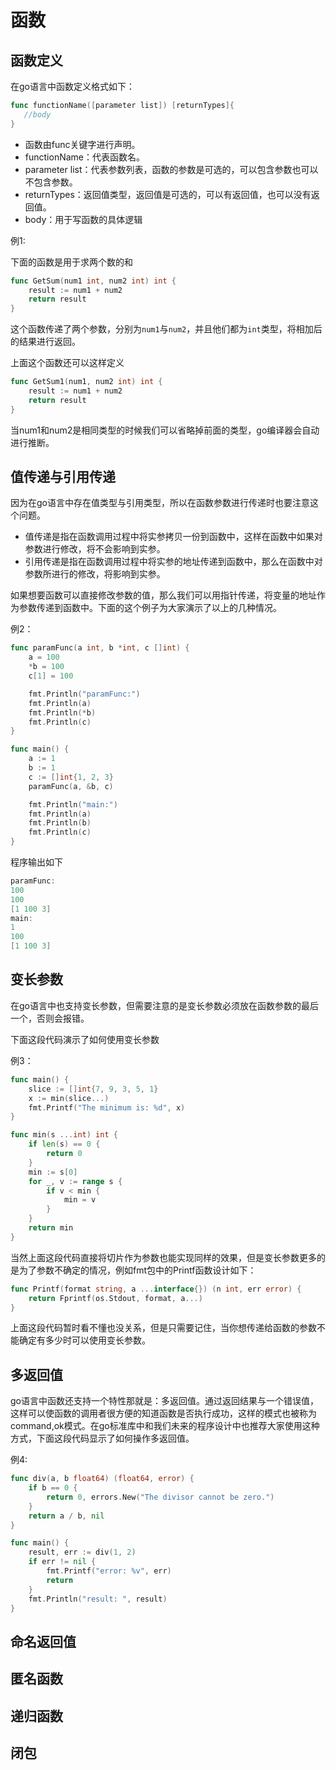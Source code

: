 # 函数

## 函数定义

在go语言中函数定义格式如下：

```go
func functionName([parameter list]) [returnTypes]{
   //body
}
```

- 函数由func关键字进行声明。
- functionName：代表函数名。
- parameter list：代表参数列表，函数的参数是可选的，可以包含参数也可以不包含参数。
- returnTypes：返回值类型，返回值是可选的，可以有返回值，也可以没有返回值。
- body：用于写函数的具体逻辑

例1:

下面的函数是用于求两个数的和

```go
func GetSum(num1 int, num2 int) int {
	result := num1 + num2
	return result
}
```

这个函数传递了两个参数，分别为`num1`与`num2`，并且他们都为`int`类型，将相加后的结果进行返回。

上面这个函数还可以这样定义

```go
func GetSum1(num1, num2 int) int {
	result := num1 + num2
	return result
}
```

当num1和num2是相同类型的时候我们可以省略掉前面的类型，go编译器会自动进行推断。

## 值传递与引用传递

因为在go语言中存在值类型与引用类型，所以在函数参数进行传递时也要注意这个问题。

- 值传递是指在函数调用过程中将实参拷贝一份到函数中，这样在函数中如果对参数进行修改，将不会影响到实参。
- 引用传递是指在函数调用过程中将实参的地址传递到函数中，那么在函数中对参数所进行的修改，将影响到实参。

如果想要函数可以直接修改参数的值，那么我们可以用指针传递，将变量的地址作为参数传递到函数中。下面的这个例子为大家演示了以上的几种情况。

例2：

```go
func paramFunc(a int, b *int, c []int) {
	a = 100
	*b = 100
	c[1] = 100

	fmt.Println("paramFunc:")
	fmt.Println(a)
	fmt.Println(*b)
	fmt.Println(c)
}

func main() {
	a := 1
	b := 1
	c := []int{1, 2, 3}
	paramFunc(a, &b, c)

	fmt.Println("main:")
	fmt.Println(a)
	fmt.Println(b)
	fmt.Println(c)
}
```

程序输出如下

```go
paramFunc:
100
100
[1 100 3]
main:
1
100
[1 100 3]
```



## 变长参数

在go语言中也支持变长参数，但需要注意的是变长参数必须放在函数参数的最后一个，否则会报错。

下面这段代码演示了如何使用变长参数

例3：

```go
func main() {
	slice := []int{7, 9, 3, 5, 1}
	x := min(slice...)
	fmt.Printf("The minimum is: %d", x)
}

func min(s ...int) int {
	if len(s) == 0 {
		return 0
	}
	min := s[0]
	for _, v := range s {
		if v < min {
			min = v
		}
	}
	return min
}
```

当然上面这段代码直接将切片作为参数也能实现同样的效果，但是变长参数更多的是为了参数不确定的情况，例如fmt包中的Printf函数设计如下：

```go
func Printf(format string, a ...interface{}) (n int, err error) {
	return Fprintf(os.Stdout, format, a...)
}
```

上面这段代码暂时看不懂也没关系，但是只需要记住，当你想传递给函数的参数不能确定有多少时可以使用变长参数。

## 多返回值

go语言中函数还支持一个特性那就是：多返回值。通过返回结果与一个错误值，这样可以使函数的调用者很方便的知道函数是否执行成功，这样的模式也被称为command,ok模式。在go标准库中和我们未来的程序设计中也推荐大家使用这种方式，下面这段代码显示了如何操作多返回值。

例4:

```go
func div(a, b float64) (float64, error) {
	if b == 0 {
		return 0, errors.New("The divisor cannot be zero.")
	}
	return a / b, nil
}

func main() {
	result, err := div(1, 2)
	if err != nil {
		fmt.Printf("error: %v", err)
		return
	}
	fmt.Println("result: ", result)
}
```





## 命名返回值



## 匿名函数



## 递归函数



## 闭包







